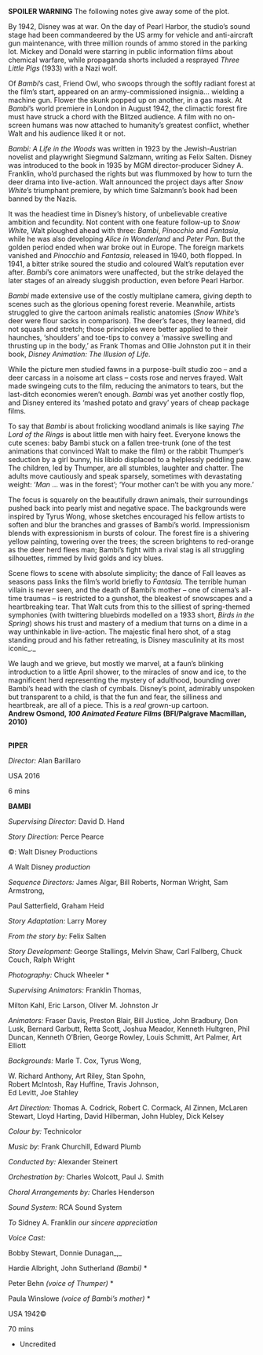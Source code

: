 
**SPOILER WARNING** The following notes give away some of the plot.

By 1942, Disney was at war. On the day of Pearl Harbor, the studio’s sound stage had been commandeered by the US army for vehicle and anti-aircraft gun maintenance, with three million rounds of ammo stored in the parking lot. Mickey and Donald were starring in public information films about chemical warfare, while propaganda shorts included a resprayed _Three Little Pigs_ (1933) with a Nazi wolf.

Of _Bambi_’s cast, Friend Owl, who swoops through the softly radiant forest at the film’s start, appeared on an army-commissioned insignia... wielding a machine gun. Flower the skunk popped up on another, in a gas mask. At _Bambi_’s world premiere in London in August 1942, the climactic forest fire must have struck a chord with the Blitzed audience. A film with no on-screen humans was now attached to humanity’s greatest conflict, whether Walt and his audience liked it or not.

_Bambi: A Life in the Woods_ was written in 1923 by the Jewish-Austrian novelist and playwright Siegmund Salzmann, writing as Felix Salten. Disney was introduced to the book in 1935 by MGM director-producer Sidney A. Franklin, who’d purchased the rights but was flummoxed by how to turn the deer drama into live-action. Walt announced the project days after _Snow White_’s triumphant premiere, by which time Salzmann’s book had been banned by  the Nazis.

It was the headiest time in Disney’s history, of unbelievable creative ambition and fecundity. Not content with one feature follow-up to _Snow White_, Walt ploughed ahead with three: _Bambi_, _Pinocchio_ and _Fantasia_, while he was also developing _Alice in Wonderland_ and _Peter Pan_. But the golden period ended when war broke out in Europe. The foreign markets vanished and _Pinocchio_ and _Fantasia_, released in 1940, both flopped. In 1941, a bitter strike soured the studio and coloured Walt’s reputation ever after. _Bambi_’s core animators were unaffected, but the strike delayed the later stages of an already sluggish production, even before Pearl Harbor.

_Bambi_ made extensive use of the costly multiplane camera, giving depth to scenes such as the glorious opening forest reverie. Meanwhile, artists struggled to give the cartoon animals realistic anatomies (_Snow White_’s deer were flour sacks in comparison). The deer’s faces, they learned, did not squash and stretch; those principles were better applied to their haunches, ‘shoulders’ and toe-tips to convey a ‘massive swelling and thrusting up in the body,’ as Frank Thomas and Ollie Johnston put it in their book, _Disney Animation: The Illusion of Life._

While the picture men studied fawns in a purpose-built studio zoo – and a deer carcass in a noisome art class – costs rose and nerves frayed. Walt made swingeing cuts to the film, reducing the animators to tears, but the last-ditch economies weren’t enough. _Bambi_ was yet another costly flop, and Disney entered its ‘mashed potato and gravy’ years of cheap package films.

To say that _Bambi_ is about frolicking woodland animals is like saying _The Lord of the Rings_ is about little men with hairy feet. Everyone knows the cute scenes: baby Bambi stuck on a fallen tree-trunk (one of the test animations that convinced Walt to make the film) or the rabbit Thumper’s seduction by a girl bunny, his libido displaced to a helplessly peddling paw. The children, led by Thumper, are all stumbles, laughter and chatter. The adults move cautiously and speak sparsely, sometimes with devastating weight: ‘_Man_ … was in the forest’; ‘Your mother can’t be with you any more.’

The focus is squarely on the beautifully drawn animals, their surroundings pushed back into pearly mist and negative space. The backgrounds were inspired by Tyrus Wong, whose sketches encouraged his fellow artists to soften and blur the branches and grasses of Bambi’s world. Impressionism blends with expressionism in bursts of colour. The forest fire is a shivering yellow painting, towering over the trees; the screen brightens to red-orange as the deer herd flees man; Bambi’s fight with a rival stag is all struggling silhouettes, rimmed by livid golds and icy blues.

Scene flows to scene with absolute simplicity; the dance of Fall leaves as seasons pass links the film’s world briefly to _Fantasia._ The terrible human villain is never seen, and the death of Bambi’s mother – one of cinema’s all-time traumas – is restricted to a gunshot, the bleakest of snowscapes and a heartbreaking tear. That Walt cuts from this to the silliest of spring-themed symphonies (with twittering bluebirds modelled on a 1933 short, _Birds in the Spring_) shows his trust and mastery of a medium that turns on a dime in a way unthinkable in live-action. The majestic final hero shot, of a stag standing proud and his father retreating, is Disney masculinity at its most iconic_._

We laugh and we grieve, but mostly we marvel, at a faun’s blinking introduction to a little April shower, to the miracles of snow and ice, to the magnificent herd representing the mystery of adulthood, bounding over Bambi’s head with the clash of cymbals. Disney’s point, admirably unspoken but transparent to a child, is that the fun and fear, the silliness and heartbreak, are all of a piece. This is a _real_ grown-up cartoon.  
**Andrew Osmond, _100 Animated Feature Films_ (BFI/Palgrave Macmillan, 2010)**
<br><br>

**PIPER**<br>

_Director:_ Alan Barillaro<br>

USA 2016<br>

6 mins<br>

**BAMBI**<br>

_Supervising Director:_ David D. Hand<br>

_Story Direction:_ Perce Pearce<br>

©: Walt Disney Productions<br>

_A_ Walt Disney _production_<br>

_Sequence Directors:_ James Algar, Bill Roberts, Norman Wright, Sam Armstrong,

Paul Satterfield, Graham Heid<br>

_Story Adaptation:_ Larry Morey<br>

_From the story by:_ Felix Salten<br>

_Story Development:_ George Stallings, Melvin Shaw, Carl Fallberg, Chuck Couch, Ralph Wright<br>

_Photography:_ Chuck Wheeler *<br>

_Supervising Animators:_ Franklin Thomas,

Milton Kahl, Eric Larson, Oliver M. Johnston Jr<br>

_Animators:_ Fraser Davis, Preston Blair, Bill Justice, John Bradbury, Don Lusk, Bernard Garbutt, Retta Scott, Joshua Meador, Kenneth Hultgren, Phil Duncan, Kenneth O’Brien, George Rowley, Louis Schmitt, Art Palmer, Art Elliott<br>

_Backgrounds:_ Marle T. Cox, Tyrus Wong,

W. Richard Anthony, Art Riley, Stan Spohn,  
Robert McIntosh, Ray Huffine, Travis Johnson,  
Ed Levitt, Joe Stahley<br>

_Art Direction:_ Thomas A. Codrick, Robert C. Cormack, Al Zinnen, McLaren Stewart, Lloyd Harting, David Hilberman, John Hubley, Dick Kelsey<br>

_Colour by:_ Technicolor<br>

_Music by:_ Frank Churchill, Edward Plumb<br>

_Conducted by:_ Alexander Steinert<br>

_Orchestration by:_ Charles Wolcott, Paul J. Smith

_Choral Arrangements by:_ Charles Henderson

_Sound System:_ RCA Sound System

_To_ Sidney A. Franklin _our sincere appreciation_

_Voice Cast:_

Bobby Stewart, Donnie Dunagan_,_

Hardie Albright, John Sutherland _(Bambi)_ *

Peter Behn _(voice of Thumper)_ *

Paula Winslowe _(voice of Bambi’s mother)_ *

USA 1942©

70 mins

* Uncredited
<!--stackedit_data:
eyJoaXN0b3J5IjpbMTAyODg1NzM0XX0=
-->
